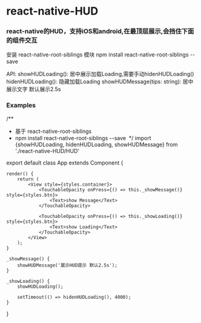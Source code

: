 # react-native-HUD
### react-native的HUD，支持iOS和android,在最顶层展示,会挡住下面的组件交互

安装 react-native-root-siblings 模块
npm install react-native-root-siblings --save 

API:
showHUDLoading(): 居中展示加载Loading,需要手动hidenHUDLoading()
hidenHUDLoading(): 隐藏加载Loading
showHUDMessage(tips: string): 居中展示文字 默认展示2.5s


### Examples

/** 
 * 基于 react-native-root-siblings
 * npm install react-native-root-siblings --save 
 */
import {showHUDLoading, hidenHUDLoading, showHUDMessage} from './react-native-HUD/HUD'

export default class App extends Component {

    render() {
        return (
            <View style={styles.container}>
                <TouchableOpacity onPress={() => this._showMessage()} style={styles.btn}>
                    <Text>show Message</Text>
                </TouchableOpacity>

                <TouchableOpacity onPress={() => this._showLoading()} style={styles.btn}>
                    <Text>show Loading</Text>
                </TouchableOpacity>
            </View>
        );
    }

    _showMessage() {
        showHUDMessage('展示HUD提示 默认2.5s');
    }

    _showLoading() {
        showHUDLoading();

        setTimeout(() => hidenHUDLoading(), 4000);
    }
}

